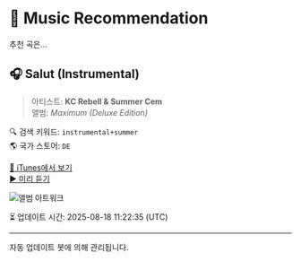 
# 🎵 Music Recommendation

추천 곡은...

## 🎧 Salut (Instrumental)  
> 아티스트: **KC Rebell & Summer Cem**  
> 앨범: _Maximum (Deluxe Edition)_  

🔍 검색 키워드: `instrumental+summer`  
🌎 국가 스토어: `DE`

[🔗 iTunes에서 보기](https://music.apple.com/de/album/salut-instrumental/1225659460?i=1225660712&uo=4)  
[▶️ 미리 듣기](https://audio-ssl.itunes.apple.com/itunes-assets/AudioPreview115/v4/d0/e2/9b/d0e29beb-71d6-076e-a9a5-572db4f7ddbb/mzaf_16123590748490607663.plus.aac.p.m4a)

![앨범 아트워크](https://is1-ssl.mzstatic.com/image/thumb/Music114/v4/40/81/dd/4081dde6-9f8c-9074-34e7-4cf4b731265e/190295807511.jpg/100x100bb.jpg)

⏳ 업데이트 시간: 2025-08-18 11:22:35 (UTC)

---
자동 업데이트 봇에 의해 관리됩니다.
